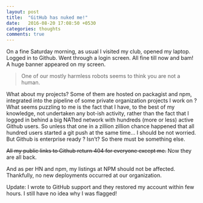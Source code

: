 ```yaml
---
layout: post
title:  "GitHub has nuked me!"
date:   2016-08-20 17:08:50 +0530
categories: thoughts
comments: true
---
```


On a fine Saturday morning, as usual I visited my club, opened my laptop. Logged in to Github. Went through a login screen. All fine till now and bam! A huge banner appeared on my screen.

> One of our mostly harmless robots seems to think you are not a human.

What about my projects? Some of them are hosted on packagist and npm, integrated into the pipeline of some private organization projects I work on ? What seems puzzling to me is the fact that I have, to the best of my knowledge, not undertaken any bot-ish activity, rather than the fact that I logged in behind a big NATted network with hundreds (more or less) active Github users. So unless that one in a zillion zillion chance happened that all hundred users started a git push at the same time… I should be not worried. But Github is enterprise ready ? Isn’t? So there must be something else.

 ~~All my public links to Github return 404 for everyone except me.~~
Now they are all back. 

And as per HN and npm, my listings at NPM should not be affected. Thankfully, no new deployments occurred at our organization.

Update: I wrote to GitHub support and they restored my account within few hours. I still have no idea why I was flagged!